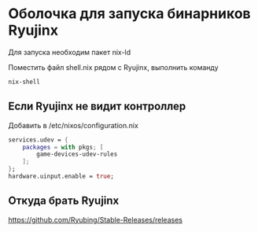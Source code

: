 # Оболочка для запуска бинарников Ryujinx

Для запуска необходим пакет nix-ld

Поместить файл shell.nix рядом с Ryujinx, выполнить команду
```bash
nix-shell
```

## Если Ryujinx не видит контроллер
Добавить в /etc/nixos/configuration.nix

```nix
services.udev = {
    packages = with pkgs; [
        game-devices-udev-rules
    ];
};
hardware.uinput.enable = true;
```

## Откуда брать Ryujinx
https://github.com/Ryubing/Stable-Releases/releases